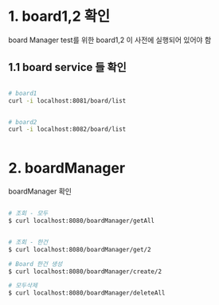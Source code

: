 



# 1. board1,2 확인 
board Manager test를 위한 board1,2 이 사전에 실행되어 있어야 함

## 1.1 board service 들 확인 

```sh

# board1
curl -i localhost:8081/board/list


# board2
curl -i localhost:8082/board/list



```



# 2. boardManager 

boardManager 확인

```sh

# 조회 - 모두
$ curl localhost:8080/boardManager/getAll


# 조회 - 한건
$ curl localhost:8080/boardManager/get/2

# Board 한건 생성
$ curl localhost:8080/boardManager/create/2

# 모두삭제
$ curl localhost:8080/boardManager/deleteAll

```
